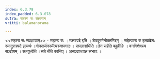 ```yaml
---
index: 6.3.78
index_padded: 6.3.078
sutra: सहस्य सः संज्ञायाम्
vritti: balamanorama

---
```

<<सहस्य सः सञ्ज्ञायाम्>> - सहस्य सः । उत्तरपदे इति । शेषपूरणेनोक्तमिदम् । सहेत्यस्य स इत्यादेशः स्यादुत्तरपदे इत्यर्थः ।वोपसर्जनस्ये॑त्यस्यापवादः । सपलाशमिति ।तेन सहे॑ति बहुव्रीहिः । वनविशेषस्य सञ्ज्ञेयम् । सहयुध्वेति ।सबे चे॑ति क्वनिप् । असञ्ज्ञात्वान्न सभावः । 